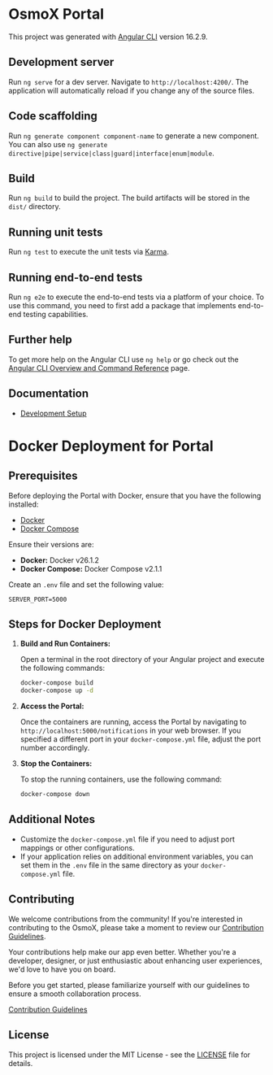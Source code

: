 # OsmoX Portal

This project was generated with [Angular CLI](https://github.com/angular/angular-cli) version 16.2.9.

## Development server

Run `ng serve` for a dev server. Navigate to `http://localhost:4200/`. The application will automatically reload if you change any of the source files.

## Code scaffolding

Run `ng generate component component-name` to generate a new component. You can also use `ng generate directive|pipe|service|class|guard|interface|enum|module`.

## Build

Run `ng build` to build the project. The build artifacts will be stored in the `dist/` directory.

## Running unit tests

Run `ng test` to execute the unit tests via [Karma](https://karma-runner.github.io).

## Running end-to-end tests

Run `ng e2e` to execute the end-to-end tests via a platform of your choice. To use this command, you need to first add a package that implements end-to-end testing capabilities.

## Further help

To get more help on the Angular CLI use `ng help` or go check out the [Angular CLI Overview and Command Reference](https://angular.io/cli) page.

## Documentation

- [Development Setup](docs/development-setup.md)

# Docker Deployment for Portal

## Prerequisites

Before deploying the Portal with Docker, ensure that you have the following installed:

- [Docker](https://docs.docker.com/get-docker/)
- [Docker Compose](https://docs.docker.com/compose/install/)

Ensure their versions are:

- **Docker:** Docker v26.1.2
- **Docker Compose:** Docker Compose v2.1.1

Create an `.env` file and set the following value:

```dotenv
SERVER_PORT=5000
```

## Steps for Docker Deployment

1. **Build and Run Containers:**

   Open a terminal in the root directory of your Angular project and execute the following commands:

   ```bash
   docker-compose build
   docker-compose up -d
   ```

2. **Access the Portal:**

   Once the containers are running, access the Portal by navigating to `http://localhost:5000/notifications` in your web browser. If you specified a different port in your `docker-compose.yml` file, adjust the port number accordingly.

3. **Stop the Containers:**

   To stop the running containers, use the following command:

   ```bash
   docker-compose down
   ```

## Additional Notes

- Customize the `docker-compose.yml` file if you need to adjust port mappings or other configurations.
- If your application relies on additional environment variables, you can set them in the `.env` file in the same directory as your `docker-compose.yml` file.

## Contributing

We welcome contributions from the community! If you're interested in contributing to the OsmoX, please take a moment to review our [Contribution Guidelines](../../CONTRIBUTING.md).

Your contributions help make our app even better. Whether you're a developer, designer, or just enthusiastic about enhancing user experiences, we'd love to have you on board.

Before you get started, please familiarize yourself with our guidelines to ensure a smooth collaboration process.

[Contribution Guidelines](../../CONTRIBUTING.md)

## License

This project is licensed under the MIT License - see the [LICENSE](../../LICENSE) file for details.
